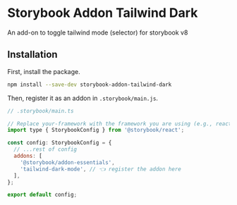 # Storybook Addon Tailwind Dark
An add-on to toggle tailwind mode (selector) for storybook v8

## Installation

First, install the package.

```sh
npm install --save-dev storybook-addon-tailwind-dark
```

Then, register it as an addon in `.storybook/main.js`.

```js
// .storybook/main.ts

// Replace your-framework with the framework you are using (e.g., react-webpack5, vue3-vite)
import type { StorybookConfig } from '@storybook/react';

const config: StorybookConfig = {
  // ...rest of config
  addons: [
    '@storybook/addon-essentials',
    'tailwind-dark-mode', // 👈 register the addon here
  ],
};

export default config;
```